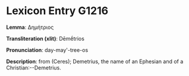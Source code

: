 # Lexicon Entry G1216

**Lemma**: Δημήτριος

**Transliteration (xlit)**: Dēmḗtrios

**Pronunciation**: day-may'-tree-os

**Description**:
from  (Ceres); Demetrius, the name of an Ephesian and of a Christian:--Demetrius.
